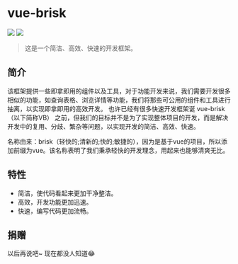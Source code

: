 # vue-brisk

![](https://img.shields.io/badge/github-jl15988-000000?logo=github&link=https://github.com/jl15988) ![](https://img.shields.io/badge/github-vue--brisk-000000?logo=github&link=https://github.com/jl15988/vue-brisk)

> 这是一个简洁、高效、快速的开发框架。

## 简介
该框架提供一些即拿即用的组件以及工具，对于功能开发来说，我们需要开发很多相似的功能，如查询表格、浏览详情等功能，我们将那些可公用的组件和工具进行抽离，以实现即拿即用的高效开发。 也许已经有很多快速开发框架诞 vue-brisk（以下简称VB） 之前，但我们的目标并不是为了实现整体项目的开发，而是解决开发中的复用、分歧、繁杂等问题，以实现开发的简洁、高效、快速。

名称由来：brisk（轻快的;清新的;快的;敏捷的），因为是基于vue的项目，所以添加前缀为vue。该名称表明了我们秉承轻快的开发理念，用起来也能够清爽无比。

## 特性
- 简洁，使代码看起来更加干净整洁。
- 高效，开发功能更加迅速。
- 快速，编写代码更加流畅。

## 捐赠
以后再说吧~ 现在都没人知道😂